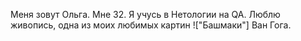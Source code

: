 Меня зовут Ольга.
Мне 32.
Я учусь в Нетологии на QA.
Люблю живопись, одна из моих любимых картин !["Башмаки"] Ван Гога.
